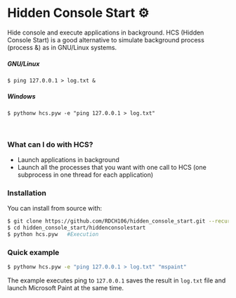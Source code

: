 # Hidden Console Start ⚙️

Hide console and execute applications in background.
HCS (Hidden Console Start) is a good alternative to simulate background process (process &) as in GNU/Linux systems.

##### GNU/Linux 

```
$ ping 127.0.0.1 > log.txt &
```

##### Windows

```
$ pythonw hcs.pyw -e "ping 127.0.0.1 > log.txt"
```

<br>

### What can I do with HCS?

- Launch applications in background
- Launch all the processes that you want with one call to HCS (one subprocess in one thread for each application)

### Installation

You can install from source with:

```bash
$ git clone https://github.com/RDCH106/hidden_console_start.git --recursive
$ cd hidden_console_start/hiddenconsolestart
$ python hcs.pyw   #Execution
```

### Quick example

```bash
$ pythonw hcs.pyw -e "ping 127.0.0.1 > log.txt" "mspaint"
```

The example executes ping to `127.0.0.1` saves the result in `log.txt` file and launch Microsoft Paint at the same time.
